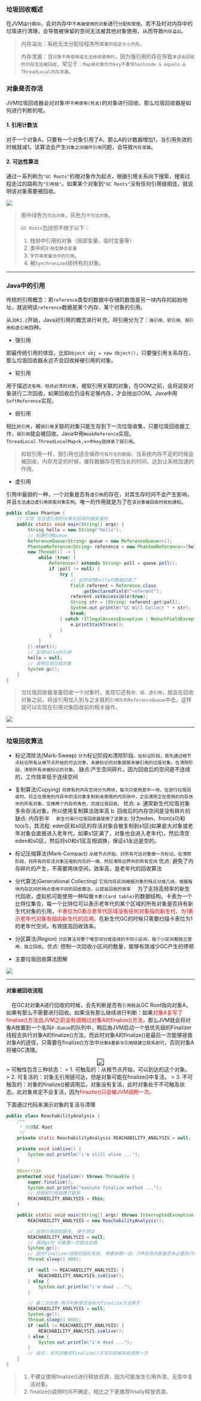 ### 垃圾回收概述
在JVM`运行期间`，会对内存中`不再被使用的对象`进行`分配和管理`。若不及时对内存中的垃圾进行清理，会导致被保留的空间无法被其他对象使用，从而导致`内存溢出`。

> 内存溢出：系统无法分配给程序所`需要的指定大小内存`。
>
> 内存泄漏：当`对象不再使用或无法继续使用时`，因为强引用的存在导致`本该会回收的内存无法被回收`，常见于：`Map用对象作为key不重写hashcode & equals & ThreadLocal内存泄漏`。 

### 对象是否存活

JVM垃圾回收器会对对象中`不再使用(死去)`的对象进行回收，那么垃圾回收器是如何进行判断的呢。

#### 1. 引用计数法

对于一个对象A，只要有一个对象引用了A，那么A的计数器增加1，当引用失效的时候就减1。该算法会产生`对象之间循环引用`问题，会导致`内存泄漏`。

#### 2. 可达性算法

通过一系列称为`"GC Roots"`的根对象作为起点，根据引用关系向下搜索，搜索过程走过的路称为`"引用链"`。如果某个对象到`"GC Roots"`没有任何引用链相连，就说明该对象需要被回收。

![](https://image.leejay.top/image/20200813/PK6PSNTuG2W8.png?imageslim)

> 图中绿色为`可达对象`，灰色为`不可达对象`。
>
> `GC Roots`包括但不限于以下：
>
> 1. 栈帧中引用的对象（局部变量、临时变量等）
> 2. 类中的`引用型静态变量`
> 3. `字符串常量池中的引用`。
> 4. 被`Synchronized`锁持有的对象。

---

### Java中的引用

传统的引用概念：若`reference`类型的数据中存储的数值是另一块内存的起始地址，就说明该`reference`数据是某个内存、某个对象的引用。

从`JDK1.2`开始，Java对引用的概念进行补充，将引用分为了：`强引用、软引用、弱引用和虚引用`四种。

- 强引用

即最传统引用的体现，比如`Object obj = new Object()`，只要强引用关系存在，那么垃圾回收器永远不会回收掉被引用的对象。

- 软引用

用于描述`还有用、但非必须的对象`，被软引用关联的对象，在OOM之前，会将这些对象进行二次回收，如果回收后仍没有足够内存，才会抛出OOM。Java中用`SoftReference`实现。

- 弱引用

相比`软引用`，被`弱引用`关联的对象只能生存到下一次垃圾收集，只要垃圾回收器工作，`弱引用`就会被回收。Java中用`WeakReference`实现。`ThreadLocal.ThreadLocalMap<k,v>中key就继承了弱引用`。

> 和软引用一样，弱引用也适合保存`可有可无的数据`，当系统内存不足的时候会被回收，内存充足的时候，缓存数据存在相当长的时间，达到让系统加速的作用。

- 虚引用

引用中最弱的一种，一个对象是否有`虚引用`的存在，对其生存时间不会产生影响，并且`无法通过虚引用获取对象实例`。唯一的作用就是为了在`该对象被回收时收到通知`。

```java
public class Phantom {
    // 实现 包含虚引用的对象在回收时接受通知
	public static void main(String[] args) {
        String hello = new String("hello");
        // 创建引用Queue
        ReferenceQueue<String> queue = new ReferenceQueue<>();
        PhantomReference<String> reference = new PhantomReference<>(hello, queue);
        new Thread(() -> {
            while (true) {
                Reference<? extends String> poll = queue.poll();
                if (poll != null) {
                    try {
                        // 此时说明hello对象被回收了
                        Field referent = Reference.class
                            .getDeclaredField("referent");
                        referent.setAccessible(true);
                        String str = (String) referent.get(poll);
                        System.out.println("GC Will Collect " + str);
                        break;
                    } catch (IllegalAccessException | NoSuchFieldException e) {
                        e.printStackTrace();
                    }
                }
            }
        }).start();
        // 去除hello的引用
        hello = null;
        // 调用垃圾回收对象
        System.gc();
    }
}
```

> 当垃圾回收器准备回收一个对象时，发现它还有`软、弱、虚引用`，就会在回收对象之前，将该引用加入到与之关联的`引用队列ReferenceQueue`中去，这样就可以实现在引用对象回收前的相关操作。

![](https://image.leejay.top/image/20200813/yIcmomijhoVr.png?imageslim)

---

### 垃圾回收算法

- 标记清除法(Mark-Sweep)
  `分为`标记阶段`和`清除阶段`。在标记阶段，首先通过根节点标记所有从根节点开始的可达对象，未被标记的对象就是未被引用的垃圾对象。在清除阶段，清除所有未被标记的对象。`
  缺点:产生空间碎片。因为回收后的空间是不连续的，工作效率低于连续空间

- 复制算法(Copying)
  `将原有的内存空间分为两块，每次只使用其中一块，在进行垃圾回收时，将正在使用的内存中的活对象复制到未使用的内存块中，之后清除正在使用的内存块中的所有对象，交换两个内存的角色，完成垃圾回收。`
  优点: a. 通常新生代垃圾对象多余存活对象，所以使用复制算法效率高 b. 回收后的内存空间是没有碎片的
  缺点: 内存折半
  &emsp;`新生代串行垃圾回收器使用了该算法`: 分为eden、from(s0)和to(s1)，其流程: eden区和s0区的存活对象会被复制到s1区(如果是大对象或老年对象会直接进入老年代，如果s1区满了，对象也会进入老年代)，然后清空eden和s0区，然后将s0和s1区互相调换，保证s1永远是空的。

- 标记压缩算法(Mark-Compact)
  `从根节点开始，对所有可达对象做一次标记。在清除阶段，将所有的存活对象压缩到内存的一端，然后清除边界外的所有空间`
  优点: 避免了内存碎片的产生，不需要两块空间，效率高，是老年代的回收算法

- 分代算法(Generational Collecting)
  `它将内存区间根据对象的特点分成几块，根据每块内存区间的特点使用不同的回收算法，以提高回收的效率`
  &emsp;为了支持高频率的新生代回收，虚拟机可能使用一种叫做`卡表(Card table)`的数据结构。卡表为一个比特位集合，每一个比特位可以表示老年代的某个区域的所有对象是否持有新生代对象的引用，<font style="color: red">卡表位为0表示老年代区域没有任何对象指向新生代，为1表示老年代对象有指向新生代的应用。</font>在新生代GC的时候只需要扫描卡表位为1的老年代空间，有效提高回收效率。

- 分区算法(Region)
  `分区算法将整个堆空间分成连续的不同小区间，每个小区间都独立使用，独立回收`。优点: 控制一次回收小区间的数量，能够有效减少GC产生的停顿

- 主要垃圾回收算法图解

<img src="https://image.leejay.top/image/20191227/BXWEjuMyee3Q.png">

---

#### 对象被回收流程

  &emsp;在GC对对象A进行回收的时候，会先判断是否有`引用链`从GC Root指向对象A，如果有那么不需要进行回收。如果没有那么继续进行判断：如果<font color="red">对象A复写了finalize()方法且JVM之前没有调用过对象A的finalize()方法</font>，那么JVM就会将对象A放置到一个名叫`F-Queue`的队列中，稍后由JVM启动一个低优先级的Finalizer线程去执行对象A的finalize()方法，而此时对象A的finalize()是最后一次能够拯救对象A的途径，只需要在finalize()方法中`对象A重新与引用链建立联系即可`，否则对象A将被GC清理。
  <div style="text-align: center;" ><img border=1 src="https://image.leejay.top/image/20191227/6r25VFXqrL2q.png"/></div>
  > 可触性包含三种状态：
  > 1. 可触及的：从根节点开始，可以到达的这个对象。
  > 2. 可复活的：对象无引用链可达，但是对象可能在finalize()中复活。
  > 3. 不可触及的：对象的finalize()被调用后，对象没有复活，此时对象处于不可触及状态。此对象肯定不会复活，因为<font color="red">finazlie()只会被JVM调用一次。</font>

  下面通过代码来演示对象的复活与清理

  ``` java
  public class ReachabilityAnalysis {
      /**
       * 创建GC Root
       */
      private static ReachabilityAnalysis REACHABILITY_ANALYSIS = null;

      private void isAlive() {
          System.out.println("i'm still alive ...");
      }

      @Override
      protected void finalize() throws Throwable {
          super.finalize();
          System.out.println("execute finalize method ...");
          // 试图和引用链建立联系
          REACHABILITY_ANALYSIS = this;
      }

      public static void main(String[] args) throws InterruptedException {
          REACHABILITY_ANALYSIS = new ReachabilityAnalysis();

          // 去除引用链的联系, 便于测试
          REACHABILITY_ANALYSIS = null;
          // 调用gc时 对象第一次尝试自救
          System.gc();
          // 因为finalizer线程的低优先级, 需要休眠一会。JVM会先判断是否有必要执行finalizer方法, 并执行相应的finalize()方法
          Thread.sleep(1_000);

          if (null != REACHABILITY_ANALYSIS) {
              REACHABILITY_ANALYSIS.isAlive();
          } else {
              System.out.println("i'm dead ...");
          }

          // 第二次自救 用于判断是否会执行finalize方法两次
          REACHABILITY_ANALYSIS = null;
          System.gc();
          Thread.sleep(1_000);
          if (null != REACHABILITY_ANALYSIS) {
              REACHABILITY_ANALYSIS.isAlive();
          } else {
              System.out.println("i'm dead ...");
          }
          // 结论: 任何对象的finalize()方法只会被系统调用一次
      }
  }
  ```
  > 1. 不建议使用finalize()进行释放资源，因为可能发生引用外泄，无意中复活对象。
  > 2. finalize()调用时间不确定，相比之下更推荐finally释放资源。
